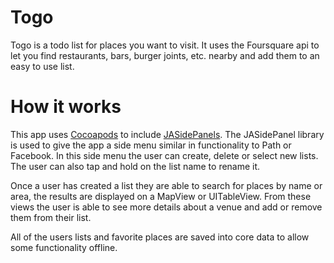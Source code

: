 Togo
======

Togo is a todo list for places you want to visit. It uses the Foursquare api to let you find restaurants, bars, burger joints, etc. nearby and add them to an easy to use list.


How it works
==========

This app uses [Cocoapods](http://cocoapods.org) to include [JASidePanels](https://github.com/gotosleep/JASidePanels). The JASidePanel library is used to give the app a side menu similar in functionality to Path or Facebook. In this side menu the user can create, delete or select new lists. The user can also tap and hold on the list name to rename it. 

Once a user has created a list they are able to search for places by name or area, the results are displayed on a MapView or UITableView. From these views the user is able to see more details about a venue and add or remove them from their list.

All of the users lists and favorite places are saved into core data to allow some functionality offline.
